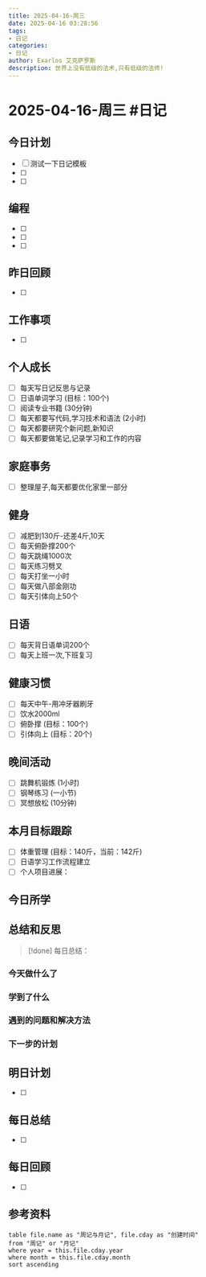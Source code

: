 ```yaml
---
title: 2025-04-16-周三
date: 2025-04-16 03:28:56
tags:
- 日记
categories:
- 日记
author: Exarlos 艾克萨罗斯
description: 世界上没有低级的法术,只有低级的法师!
---
```


<!-- Obsidian 元数据 (不会影响 Hexo 解析) -->
<!-- 
创建时间: 2025-04-16-周三 03:28 
year: 2025
month: 04
week: 16
day: 16
-->

# 2025-04-16-周三 #日记 

## 今日计划
- [ ] 测试一下日记模板
- [ ] 
- [ ] 

## 编程

- [ ] 
- [ ] 
- [ ] 
## 昨日回顾
<!-- 昨天未完成的工作和需要继续的事项 -->
- [ ] 

## 工作事项
<!-- 工作相关的任务和记录 -->
- [ ] 

## 个人成长
<!-- 学习和自我提升相关的活动 -->
- [ ] 每天写日记反思与记录
- [ ] 日语单词学习 (目标：100个)
- [ ] 阅读专业书籍 (30分钟)
- [ ] 每天都要写代码,学习技术和语法 (2小时)
- [ ] 每天都要研究个新问题,新知识
- [ ] 每天都要做笔记,记录学习和工作的内容

## 家庭事务
- [ ] 整理屋子,每天都要优化家里一部分

## 健身
- [ ] 减肥到130斤-还差4斤,10天
- [ ] 每天俯卧撑200个
- [ ] 每天跳绳1000次
- [ ] 每天练习劈叉
- [ ] 每天打坐一小时
- [ ] 每天做八部金刚功
- [ ] 每天引体向上50个

## 日语
- [ ] 每天背日语单词200个
- [ ] 每天上班一次,下班复习

## 健康习惯
- [ ] 每天中午-用冲牙器刷牙
- [ ] 饮水2000ml
- [ ] 俯卧撑 (目标：100个)
- [ ] 引体向上 (目标：20个)

## 晚间活动
- [ ] 跳舞机锻炼 (1小时)
- [ ] 钢琴练习 (一小节)
- [ ] 冥想放松 (10分钟)

## 本月目标跟踪
- [ ] 体重管理 (目标：140斤，当前：142斤)
- [ ] 日语学习工作流程建立
- [ ] 个人项目进展：

## 今日所学
<!-- 记录今天学到的新知识、技能或见解 -->

## 总结和反思
>[!done] 每日总结：

### 今天做什么了

### 学到了什么

### 遇到的问题和解决方法

### 下一步的计划

## 明日计划
- [ ]

## 每日总结
- [ ]


## 每日回顾
- [ ]

## 参考资料



<!-- 月记和周记查询 -->
```dataview
table file.name as "周记与月记", file.cday as "创建时间"
from "周记" or "月记"
where year = this.file.cday.year
where month = this.file.cday.month
sort ascending
```



